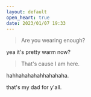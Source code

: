 ```yaml
---
layout: default
open_heart: true
date: 2023/01/07 19:33
---
```


> Are you wearing enough?

yea it's pretty warm now?

> That's cause I am here.

hahhahahahahhahahaha.

that's my dad for y'all.
